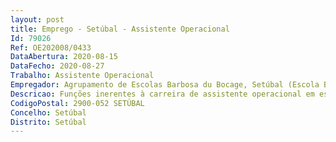 ```yaml
--- 
layout: post
title: Emprego - Setúbal - Assistente Operacional
Id: 79026
Ref: OE202008/0433
DataAbertura: 2020-08-15
DataFecho: 2020-08-27
Trabalho: Assistente Operacional
Empregador: Agrupamento de Escolas Barbosa du Bocage, Setúbal (Escola Básica Barbosa du Bocage, Setúbal - Sede)
Descricao: Funções inerentes à carreira de assistente operacional em estabelecimentos de ensino
CodigoPostal: 2900-052 SETÚBAL
Concelho: Setúbal
Distrito: Setúbal
--- 
```

